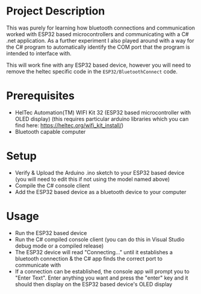 # Project Description
This was purely for learning how bluetooth connections and communication worked with ESP32 based microcontrollers and communicating with a C# .net application. As a further experiment I also played around with a way for the C# program to automatically identify the COM port that the program is intended to interface with.

This will work fine with any ESP32 based device, however you will need to remove the heltec specific code in the `ESP32/BluetoothConnect` code. 

# Prerequisites
- HelTec Automation(TM) WIFI Kit 32 (ESP32 based microcontroller with OLED display) (this requires particular arduino libraries which you can find here: https://heltec.org/wifi_kit_install/)
- Bluetooth capable computer

# Setup
- Verify & Upload the Arduino .ino sketch to your ESP32 based device (you will need to edit this if not using the model named above)
- Compile the C# console client
- Add the ESP32 based device as a bluetooth device to your computer

# Usage
- Run the ESP32 based device 
- Run the C# compiled console client (you can do this in Visual Studio debug mode or a compiled release)
- The ESP32 device will read "Connecting..." until it establishes a bluetooth connection & the C# app finds the correct port to communicate with
- If a connection can be established, the console app will prompt you to "Enter Text". Enter anything you want and press the "enter" key and it should then display on the ESP32 based device's OLED display